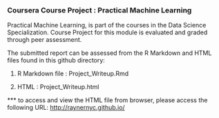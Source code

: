 ### Coursera Course Project : Practical Machine Learning

Practical Machine Learning, is part of the courses in the Data Science Specialization. 
Course Project for this module is evaluated and graded through peer assessment.

The submitted report can be assessed from the R Markdown and HTML files found in this github directory:

1. R Markdown file  : Project_Writeup.Rmd

2. HTML             : Project_Writeup.html

*** to access and view the HTML file from browser, please access the following URL:
http://raynernyc.github.io/



